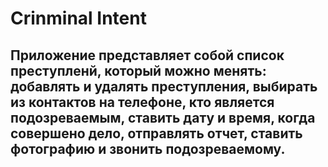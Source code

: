 # Crinminal Intent
## Приложение представляет собой список преступленй, который можно менять: добавлять и удалять преступления, выбирать из контактов на телефоне, кто является подозреваемым, cтавить дату и время, когда совершено дело, отправлять отчет, ставить фотографию и звонить подозреваемому. 
